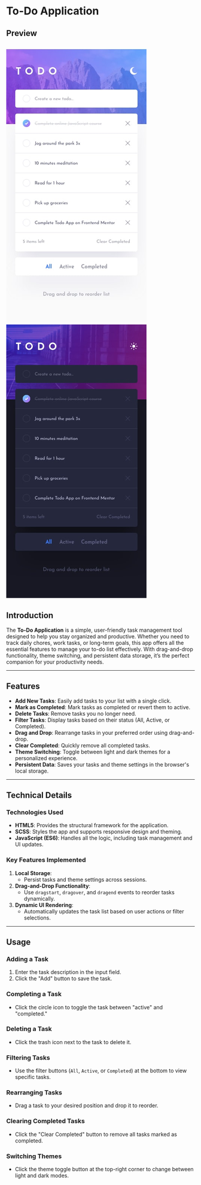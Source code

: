 # To-Do Application

## Preview

[![To-Do Application Screenshot](./design/mobile-design-light.jpg)](https://ali-fadel-profile.github.io/todo-app)
[![To-Do Application Screenshot](./design/mobile-design-dark.jpg)](https://ali-fadel-profile.github.io/todo-app)
---

## Introduction

The **To-Do Application** is a simple, user-friendly task management tool designed to help you stay organized and productive. Whether you need to track daily chores, work tasks, or long-term goals, this app offers all the essential features to manage your to-do list effectively. With drag-and-drop functionality, theme switching, and persistent data storage, it’s the perfect companion for your productivity needs.

---

## Features

- **Add New Tasks**: Easily add tasks to your list with a single click.
- **Mark as Completed**: Mark tasks as completed or revert them to active.
- **Delete Tasks**: Remove tasks you no longer need.
- **Filter Tasks**: Display tasks based on their status (All, Active, or Completed).
- **Drag and Drop**: Rearrange tasks in your preferred order using drag-and-drop.
- **Clear Completed**: Quickly remove all completed tasks.
- **Theme Switching**: Toggle between light and dark themes for a personalized experience.
- **Persistent Data**: Saves your tasks and theme settings in the browser's local storage.

---

## Technical Details

### Technologies Used
- **HTML5**: Provides the structural framework for the application.
- **SCSS**: Styles the app and supports responsive design and theming.
- **JavaScript (ES6)**: Handles all the logic, including task management and UI updates.

### Key Features Implemented
1. **Local Storage**:
   - Persist tasks and theme settings across sessions.
2. **Drag-and-Drop Functionality**:
   - Use `dragstart`, `dragover`, and `dragend` events to reorder tasks dynamically.
3. **Dynamic UI Rendering**:
   - Automatically updates the task list based on user actions or filter selections.

---

## Usage

### Adding a Task
1. Enter the task description in the input field.
2. Click the "Add" button to save the task.

### Completing a Task
- Click the circle icon to toggle the task between "active" and "completed."

### Deleting a Task
- Click the trash icon next to the task to delete it.

### Filtering Tasks
- Use the filter buttons (`All`, `Active`, or `Completed`) at the bottom to view specific tasks.

### Rearranging Tasks
- Drag a task to your desired position and drop it to reorder.

### Clearing Completed Tasks
- Click the "Clear Completed" button to remove all tasks marked as completed.

### Switching Themes
- Click the theme toggle button at the top-right corner to change between light and dark modes.
